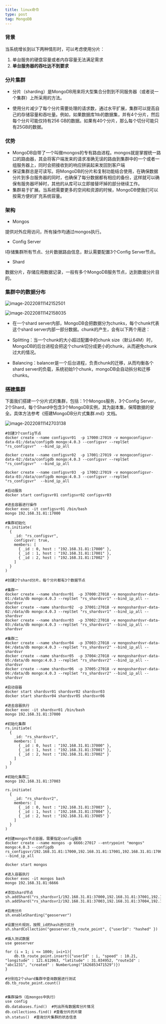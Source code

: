 ```yaml
---
title: linux命令
type: post
tag: MongoDB
---
```


### 背景

当系统增长到以下两种情形时，可以考虑使用分片：

1. 单台服务的硬盘容量或者内存容量无法满足需求
2. **单台服务器的吞吐达不到要求**



### 分片集群

* 分片（sharding）是MongoDB用来将大型集合分割到不同服务器（或者说一个集群）上所采用的方法。

* 使用分片减少了每个分片需要处理的请求数，通过水平扩展，集群可以提高自己的存储容量和吞吐量。例如，如果数据库1tb的数据集，并有4个分片，然后每个分片可能仅持有256 GB的数据。如果有40个分片，那么每个切分可能只有25GB的数据。

### 优势

* MongoDB自带了一个叫做mongos的专有路由进程。mongos就是掌握统一路口的路由器，其会将客户端发来的请求准确无误的路由到集群中的一个或者一组服务器上，同时会把接收到的响应拼装起来发回到客户端
* 保证集群总是可读写。将MongoDB的分片和复制功能结合使用，在确保数据分片到多台服务器的同时，也确保了每分数据都有相应的备份，这样就可以确保有服务器坏掉时，其他的从库可以立即接替坏掉的部分继续工作。
* 集群易于扩展。当系统需要更多的空间和资源的时候，MongoDB使我们可以按需方便的扩充系统容量。

### 架构

* Mongos

提供对外应用访问，所有操作均通过mongos执行。

* Config Server

l存储集群所有节点、分片数据路由信息，默认需要配置3个Config Server节点。

* Shard

数据分片，存储应用数据记录，一般有多个MongoDB服务节点，达到数据分片目的。

### **集群中的数据分布**

![image-20220811142152501](E:\gitfile\modiman.github.io\docs\_posts\imgs\image-20220811142152501.png)

![image-20220811142158035](E:\gitfile\modiman.github.io\docs\_posts\imgs\image-20220811142158035.png)

* 在一个shard server内部，MongoDB会把数据分为chunks，每个chunk代表这个shard server内部一部分数据。chunk的产生，会有以下两个用途：

* Splitting：当一个chunk的大小超过配置中的chunk size（默认64M）时，MongoDB的后台进程会把这个chunk切分成更小的chunk，从而避免chunk过大的情况。

* Balancing：balancer是一个后台进程，负责chunk的迁移，从而均衡各个shard server的负载，系统初始1个chunk，mongoDB会自动拆分和迁移chunks。

### 搭建集群

下面我们搭建一个分片式的集群，包括：1个Mongos服务，3个Config Server，2个Shard，每个Shard中包含3个MongoDB实例，其为副本集，保障数据的安全。具体方法参考《搭建MongoDB分片式集群.md》文档。

![image-20220811142703138](E:\gitfile\modiman.github.io\docs\_posts\imgs\image-20220811142703138.png)

```shell
#创建3个config节点
docker create --name configsvr01  -p 17000:27019 -v mongoconfigsvr-data-01:/data/configdb mongo:4.0.3 --configsvr --replSet "rs_configsvr"  --bind_ip_all

docker create --name configsvr02  -p 17001:27019 -v mongoconfigsvr-data-02:/data/configdb mongo:4.0.3 --configsvr --replSet "rs_configsvr"  --bind_ip_all

docker create --name configsvr03  -p 17002:27019 -v mongoconfigsvr-data-03:/data/configdb mongo:4.0.3 --configsvr --replSet "rs_configsvr"  --bind_ip_all

#启动服务
docker start configsvr01 configsvr02 configsvr03

#进去容器进行操作
docker exec -it configsvr01 /bin/bash
mongo 192.168.31.81:17000

#集群初始化
rs.initiate(
  {
    _id: "rs_configsvr",
    configsvr: true,
    members: [
      { _id : 0, host : "192.168.31.81:17000" },
      { _id : 1, host : "192.168.31.81:17001" },
      { _id : 2, host : "192.168.31.81:17002" }
    ]
  }
)

#创建2个shard分片，每个分片都有3个数据节点

#集群一
docker create --name shardsvr01  -p 37000:27018 -v mongoshardsvr-data-01:/data/db mongo:4.0.3 --replSet "rs_shardsvr1" --bind_ip_all --shardsvr
docker create --name shardsvr02  -p 37001:27018 -v mongoshardsvr-data-02:/data/db mongo:4.0.3 --replSet "rs_shardsvr1" --bind_ip_all --shardsvr
docker create --name shardsvr03  -p 37002:27018 -v mongoshardsvr-data-03:/data/db mongo:4.0.3 --replSet "rs_shardsvr1" --bind_ip_all --shardsvr

#集群二
docker create --name shardsvr04  -p 37003:27018 -v mongoshardsvr-data-04:/data/db mongo:4.0.3 --replSet "rs_shardsvr2" --bind_ip_all --shardsvr
docker create --name shardsvr05  -p 37004:27018 -v mongoshardsvr-data-05:/data/db mongo:4.0.3 --replSet "rs_shardsvr2" --bind_ip_all --shardsvr
docker create --name shardsvr06  -p 37005:27018 -v mongoshardsvr-data-06:/data/db mongo:4.0.3 --replSet "rs_shardsvr2" --bind_ip_all --shardsvr

#启动容器
docker start shardsvr01 shardsvr02 shardsvr03
docker start shardsvr04 shardsvr05 shardsvr06

#进去容器执行
docker exec -it shardsvr01 /bin/bash
mongo 192.168.31.81:37000

#初始化集群
rs.initiate(
  {
    _id: "rs_shardsvr1",
    members: [
      { _id : 0, host : "192.168.31.81:37000" },
      { _id : 1, host : "192.168.31.81:37001" },
      { _id : 2, host : "192.168.31.81:37002" }
    ]
  }
)

#初始化集群二
mongo 192.168.31.81:37003

rs.initiate(
  {
    _id: "rs_shardsvr2",
    members: [
      { _id : 0, host : "192.168.31.81:37003" },
      { _id : 1, host : "192.168.31.81:37004" },
      { _id : 2, host : "192.168.31.81:37005" }
    ]
  }
)

#创建mongos节点容器，需要指定config服务
docker create --name mongos -p 6666:27017 --entrypoint "mongos" mongo:4.0.3 --configdb rs_configsvr/192.168.31.81:17000,192.168.31.81:17001,192.168.31.81:17002 --bind_ip_all

docker start mongos

#进入容器执行
docker exec -it mongos bash
mongo 192.168.31.81:6666

#添加shard节点
sh.addShard("rs_shardsvr1/192.168.31.81:37000,192.168.31.81:37001,192.168.31.81:37002")
sh.addShard("rs_shardsvr2/192.168.31.81:37003,192.168.31.81:37004,192.168.31.81:37005")

#启用分片
sh.enableSharding("geoserver")

#设置分片规则，按照_id的hash进行区分
sh.shardCollection("geoserver.tb_route_point", {"userId": "hashed" })

#插入测试数据
use geoserver

for (i = 1; i <= 1000; i=i+1){
    db.tb_route_point.insert({"userId" : i, "speed" : 10.21, "longitude" : 121.612063, "latitude" : 31.034952, "routeId" : "abc1231", "created" : NumberLong("1626853471529")})
}

#分别在2个shard集群中查询数据进行测试
db.tb_route_point.count()


#集群操作（在mongos中执行）
use config
db.databases.find()  #列出所有数据库分片情况
db.collections.find() #查看分片的片键
sh.status()  #查询分片集群的状态信息
```
